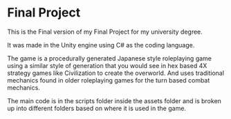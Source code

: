 # Final Project

This is the Final version of my Final Project for my university degree.

It was made in the Unity engine using C# as the coding language.

The game is a procedurally generated Japanese style roleplaying game using a similar style of generation that you would see in hex based 4X strategy games like Civilization to create the overworld.  And uses traditional mechanics found in older roleplaying games for the turn based combat mechanics.

The main code is in the scripts folder inside the assets folder and is broken up into different folders based on where it is used in the game.
